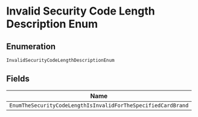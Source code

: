 
# Invalid Security Code Length Description Enum

## Enumeration

`InvalidSecurityCodeLengthDescriptionEnum`

## Fields

| Name |
|  --- |
| `EnumTheSecurityCodeLengthIsInvalidForTheSpecifiedCardBrand` |

